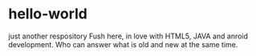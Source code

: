 # hello-world
just another respository
Fush here, in love with HTML5, JAVA and anroid development.
Who can answer what is old and new at the same time.
